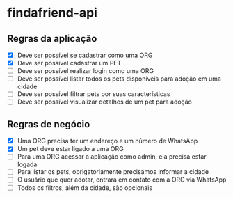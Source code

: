 # findafriend-api

## Regras da aplicação

- [x] Deve ser possível se cadastrar como uma ORG
- [x] Deve ser possível cadastrar um PET
- [ ] Deve ser possível realizar login como uma ORG
- [ ] Deve ser possível listar todos os pets disponíveis para adoção em uma cidade
- [ ] Deve ser possível filtrar pets por suas características
- [ ] Deve ser possível visualizar detalhes de um pet para adoção

## Regras de negócio

- [x] Uma ORG precisa ter um endereço e um número de WhatsApp
- [x] Um pet deve estar ligado a uma ORG
- [ ] Para uma ORG acessar a aplicação como admin, ela precisa estar logada
- [ ] Para listar os pets, obrigatoriamente precisamos informar a cidade
- [ ] O usuário que quer adotar, entrará em contato com a ORG via WhatsApp
- [ ] Todos os filtros, além da cidade, são opcionais
